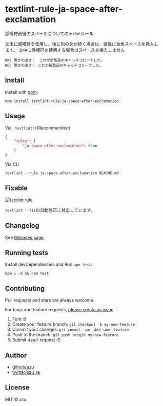 # textlint-rule-ja-space-after-exclamation

感嘆符前後のスペースについてのtexlintルール

文末に感嘆符を使用し、後に別の文が続く場合は、直後に全角スペースを挿入します。
文中に感嘆符を使用する場合はスペースを挿入しません

    OK: 驚きの速さ！　これが新製品のキャッチコピーでした。
    NG: 驚きの速さ！ これが新製品のキャッチコピーでした。

## Install

Install with [npm](https://www.npmjs.com/):

    npm install textlint-rule-ja-space-after-exclamation

## Usage

Via `.textlintrc`(Recommended)

```json
{
    "rules": {
        "ja-space-after-exclamation": true
    }
}
```

Via CLI

```
textlint --rule ja-space-after-exclamation README.md
```

## Fixable

[![textlint rule](https://img.shields.io/badge/textlint-fixable-green.svg?style=social)](https://textlint.github.io/)

`textlint --fix`の自動修正に対応しています。

## Changelog

See [Releases page](https://github.com/extlint-ja/textlint-rule-preset-ja-spacing/releases).

## Running tests

Install devDependencies and Run `npm test`:

    npm i -d && npm test

## Contributing

Pull requests and stars are always welcome.

For bugs and feature requests, [please create an issue](https://github.com/extlint-ja/textlint-rule-preset-ja-spacing/issues).

1. Fork it!
2. Create your feature branch: `git checkout -b my-new-feature`
3. Commit your changes: `git commit -am 'Add some feature'`
4. Push to the branch: `git push origin my-new-feature`
5. Submit a pull request :D

## Author

- [github/azu](https://github.com/azu)
- [twitter/azu_re](https://twitter.com/azu_re)

## License

MIT © azu
